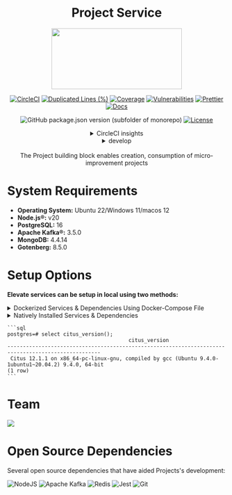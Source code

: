 <div align="center">

# Project Service

<a href="https://shikshalokam.org/elevate/">
<img
    src="https://shikshalokam.org/wp-content/uploads/2021/06/elevate-logo.png"
    height="140"
    width="300"
  />
</a>

[![CircleCI](https://dl.circleci.com/status-badge/img/gh/ELEVATE-Project/mentoring/tree/master.svg?style=shield)](https://dl.circleci.com/status-badge/redirect/gh/ELEVATE-Project/mentoring/tree/master)
[![Duplicated Lines (%)](https://sonarcloud.io/api/project_badges/measure?project=ELEVATE-Project_mentoring&metric=duplicated_lines_density&branch=master)](https://sonarcloud.io/summary/new_code?id=ELEVATE-Project_mentoring)
[![Coverage](https://sonarcloud.io/api/project_badges/measure?project=ELEVATE-Project_mentoring&metric=coverage)](https://sonarcloud.io/summary/new_code?id=ELEVATE-Project_mentoring)
[![Vulnerabilities](https://sonarcloud.io/api/project_badges/measure?project=ELEVATE-Project_mentoring&metric=vulnerabilities)](https://sonarcloud.io/summary/new_code?id=ELEVATE-Project_mentoring)
[![Prettier](https://img.shields.io/badge/code_style-prettier-ff69b4.svg)](https://prettier.io)
[![Docs](https://img.shields.io/badge/Docs-success-informational)](https://elevate-docs.shikshalokam.org/mentorEd/intro)

![GitHub package.json version (subfolder of monorepo)](https://img.shields.io/github/package-json/v/ELEVATE-Project/mentoring?filename=src%2Fpackage.json)
[![License](https://img.shields.io/badge/license-MIT-blue.svg)](https://opensource.org/licenses/MIT)

<details><summary>CircleCI insights</summary>

[![CircleCI](https://dl.circleci.com/insights-snapshot/gh/ELEVATE-Project/mentoring/master/buil-and-test/badge.svg?window=30d)](https://app.circleci.com/insights/github/ELEVATE-Project/mentoring/workflows/buil-and-test/overview?branch=integration-testing&reporting-window=last-30-days&insights-snapshot=true)

</details>

<details><summary>develop</summary>

[![CircleCI](https://dl.circleci.com/status-badge/img/gh/ELEVATE-Project/mentoring/tree/develop.svg?style=shield)](https://dl.circleci.com/status-badge/redirect/gh/ELEVATE-Project/mentoring/tree/develop)
![GitHub package.json version (subfolder of monorepo)](https://img.shields.io/github/package-json/v/ELEVATE-Project/mentoring/develop?filename=src%2Fpackage.json)

[![CircleCI](https://dl.circleci.com/insights-snapshot/gh/ELEVATE-Project/mentoring/dev/buil-and-test/badge.svg?window=30d)](https://app.circleci.com/insights/github/ELEVATE-Project/mentoring/workflows/buil-and-test/overview?branch=develop&reporting-window=last-30-days&insights-snapshot=true)

[![Duplicated Lines (%)](https://sonarcloud.io/api/project_badges/measure?project=ELEVATE-Project_mentoring&metric=duplicated_lines_density&branch=develop)](https://sonarcloud.io/summary/new_code?id=ELEVATE-Project_mentoring)
[![Coverage](https://sonarcloud.io/api/project_badges/measure?project=ELEVATE-Project_mentoring&metric=coverage&branch=develop)](https://sonarcloud.io/summary/new_code?id=ELEVATE-Project_mentoring)
[![Vulnerabilities](https://sonarcloud.io/api/project_badges/measure?project=ELEVATE-Project_mentoring&metric=vulnerabilities&branch=develop)](https://sonarcloud.io/summary/new_code?id=ELEVATE-Project_mentoring)

</details>

</br>
The Project building block enables creation, consumption of micro-improvement projects

</div>

# System Requirements

-   **Operating System:** Ubuntu 22/Windows 11/macos 12
-   **Node.js®:** v20
-   **PostgreSQL:** 16
-   **Apache Kafka®:** 3.5.0
-   **MongoDB:** 4.4.14
-   **Gotenberg:** 8.5.0

# Setup Options

**Elevate services can be setup in local using two methods:**

<details><summary>Dockerized Services & Dependencies Using Docker-Compose File</summary>

## Dockerized Services & Dependencies

Expectation: Upon following the prescribed steps, you will achieve a fully operational Project application setup, complete with both the portal and backend services.

## Prerequisites

To set up the Project application, ensure you have Docker and Docker Compose installed on your system. For Ubuntu users, detailed installation instructions for both can be found in the documentation here: [How To Install and Use Docker Compose on Ubuntu](https://www.digitalocean.com/community/tutorials/how-to-install-and-use-docker-compose-on-ubuntu-20-04). For Windows and MacOS users, you can refer to the Docker documentation for installation instructions: [Docker Compose Installation Guide](https://docs.docker.com/compose/install/). Once these prerequisites are in place, you're all set to get started with setting up the Project application.

Service also uses gotenberg for creation of project certificate. You can read more about it here : [Gotenberg](https://gotenberg.dev/docs/getting-started/introduction).

## Installation

1.  **Create project Directory:** Create a directory named **project**.

    > Example Command: `mkdir project && cd project/`

2.  **Download Docker Compose File:** Retrieve the **[docker-compose-project.yml](https://github.com/ELEVATE-Project/project-service/raw/main/documentation/1.0.0/dockerized/docker-compose-project.yml)** file from the Project service repository and save it to the project directory.

    ```
    curl -OJL https://github.com/ELEVATE-Project/project-service/raw/main/documentation/1.0.0/dockerized/docker-compose-project.yml
    ```

    > Note: All commands are run from the project directory.

    Directory structure:

    ```
    ./project
    └── docker-compose-project.yml
    ```

3.  **Download Environment Files**: Using the OS specific commands given below, download environment files for all the services.

    -   **Ubuntu/Linux/Mac**
        ```
        curl -L \
         -O https://github.com/ELEVATE-Project/project-service/raw/main/documentation/1.0.0/dockerized/envs/interface_env \
         -O https://github.com/ELEVATE-Project/project-service/raw/main/documentation/1.0.0/dockerized/envs/entity_management_env \
         -O https://github.com/ELEVATE-Project/project-service/raw/main/documentation/1.0.0/dockerized/envs/project_env \
         -O https://github.com/ELEVATE-Project/project-service/raw/main/documentation/1.0.0/dockerized/envs/notification_env \
         -O https://github.com/ELEVATE-Project/project-service/raw/main/documentation/1.0.0/dockerized/envs/scheduler_env \
         -O https://github.com/ELEVATE-Project/project-service/raw/main/documentation/1.0.0/dockerized/envs/user_env \
         -O https://github.com/ELEVATE-Project/project-service/raw/main/documentation/1.0.0/dockerized/envs/environment.ts
        ```
    -   **Windows**

        ```
        curl -L ^
         -O https://github.com/ELEVATE-Project/project-service/raw/main/documentation/1.0.0/dockerized/envs/interface_env \
         -O https://github.com/ELEVATE-Project/project-service/raw/main/documentation/1.0.0/dockerized/envs/entity_management_env \
         -O https://github.com/ELEVATE-Project/project-service/raw/main/documentation/1.0.0/dockerized/envs/project_env \
         -O https://github.com/ELEVATE-Project/project-service/raw/main/documentation/1.0.0/dockerized/envs/notification_env \
         -O https://github.com/ELEVATE-Project/project-service/raw/main/documentation/1.0.0/dockerized/envs/scheduler_env \
         -O https://github.com/ELEVATE-Project/project-service/raw/main/documentation/1.0.0/dockerized/envs/user_env \
         -O https://github.com/ELEVATE-Project/project-service/raw/main/documentation/1.0.0/dockerized/envs/environment.ts
        ```

    > **Note:** Modify the environment files as necessary for your deployment using any text editor, ensuring that the values are appropriate for your environment. The default values provided in the current files are functional and serve as a good starting point. Refer to the sample env files provided at the [Project](https://github.com/ELEVATE-Project/project-service/blob/main/.env.sample), [User](https://github.com/ELEVATE-Project/user/blob/master/src/.env.sample), [Notification](https://github.com/ELEVATE-Project/notification/blob/master/src/.env.sample), [Scheduler](https://github.com/ELEVATE-Project/scheduler/blob/master/src/.env.sample), [Interface](https://github.com/ELEVATE-Project/interface-service/blob/main/src/.env.sample) and [Entity-management](https://github.com/ELEVATE-Project/entity-management/blob/main/src/.env.sample) repositories for reference.

    > **Caution:** While the default values in the downloaded environment files enable the Project Application to operate, certain features may not function correctly or could be impaired unless the adopter-specific environment variables are properly configured.

    <!-- Basic dummychanges done  till here -->

4.  **Download `replace_volume_path` Script File**

        -   **Ubuntu/Linux/Mac**

            ```
            curl -OJL https://raw.githubusercontent.com/ELEVATE-Project/project-service/main/documentation/1.0.0/dockerized/scripts/mac-linux/replace_volume_path.sh
            ```

    <!--
        -   **Windows**

            ```
            curl -OJL https://raw.githubusercontent.com/ELEVATE-Project/project-service/main/documentation/1.0.0/dockerized/scripts/windows/replace_volume_path.bat
            ```
     -->

5.  **Run `replace_volume_path` Script File**

    -   **Ubuntu/Linux/Mac** 1. Make the `replace_volume_path.sh` file an executable.
    `       chmod +x replace_volume_path.sh
  ` 2. Run the script file using the following command.
    `       ./replace_volume_path.sh
  `
    <!-- -   **Windows**

        Run the script file either by double clicking it or by executing the following command from the terminal.

        ```
        replace_volume_path.bat
        ```

        > **Note**: The provided script file replaces the host path for the **portal** service container volume in the `docker-compose-project.yml` file with your current directory path.
        >
        > volumes:
        >
        > \- /home/joffin/elevate/backend/environment.ts:/app/src/environments/environment.ts -->

6.  **Download `docker-compose-up` & `docker-compose-down` Script Files**

    -   **Ubuntu/Linux/Mac**

        1. Download the files.

            ```
            curl -OJL https://github.com/ELEVATE-Project/project-service/raw/main/documentation/1.0.0/dockerized/scripts/mac-linux/docker-compose-up.sh
            ```

            ```
            curl -OJL https://github.com/ELEVATE-Project/project-service/raw/main/documentation/1.0.0/dockerized/scripts/mac-linux/docker-compose-down.sh
            ```

        2. Make the files executable by running the following commands.

            ```
            chmod +x docker-compose-up.sh
            ```

            ```
            chmod +x docker-compose-down.sh
            ```

<!-- -   **Windows**

        ```
        curl -OJL https://github.com/ELEVATE-Project/project-service/raw/main/documentation/1.0.0/dockerized/scripts/windows/docker-compose-up.bat
        ```

        ```
        curl -OJL https://github.com/ELEVATE-Project/project-service/raw/main/documentation/1.0.0/dockerized/scripts/windows/docker-compose-down.bat
        ```
    -->

7.  **Run All Services & Dependencies:** All services and dependencies can be started using the `docker-compose-up` script file.

        -   **Ubuntu/Linux/Mac**
            ```
            ./docker-compose-up.sh
            ```

    <!-- -   **Windows**

            ```
            docker-compose-up.bat
            ```

            > Double-click the file or run the above command from the terminal.

            > **Note**: During the first Docker Compose run, the database, migration seeder files, and the script to set the default organization will be executed automatically.
        -->

8.  **Access The Project Application**: Once the services are up and the front-end app bundle is built successfully, navigate to **[localhost:8100](http://localhost:8100/)** to access the MentorEd app.
9.  **Gracefully Stop All Services & Dependencies:** All containers which are part of the docker-compose can be gracefully stopped by pressing `Ctrl + c` in the same terminal where the services are running.
10. **Remove All Service & Dependency Containers**: All docker containers can be stopped and removed by using the `docker-compose-down` file.

        -   **Ubuntu/Linux/Mac**
            ```
            ./docker-compose-down.sh
            ```

    <!-- -   **Windows**

            ```
            docker-compose-down.bat
            ```
        -->

            > **Caution**: As per the default configuration in the `docker-compose-mentoring.yml` file, using the `down` command will lead to data loss since the database container does not persist data. To persist data across `down` commands and subsequent container removals, refer to the "Persistence of Database Data in Docker Containers" section of this documentation.

## Enable Citus Extension

User management service comes with this bundle relies on PostgreSQL as its core database system. To boost performance and scalability, users can opt to enable the Citus extension. This transforms PostgreSQL into a distributed database, spreading data across multiple nodes to handle large datasets more efficiently as demand grows.

For more information, refer **[Citus Data](https://www.citusdata.com/)**.

To enable the Citus extension for mentoring and user services, follow these steps.

1. Create a sub-directory named `user` and download `distributionColumns.sql` into it.
    ```
    mkdir user && curl -o ./user/distributionColumns.sql -JL https://github.com/ELEVATE-Project/project-service/raw/main/documentation/1.0.0/distribution-columns/user/distributionColumns.sql
    ```
2. Set up the citus_setup file by following the steps given below.

    - **Ubuntu/Linux/Mac**

        1. Download the `citus_setup.sh` file.

            ```
            curl -OJL https://github.com/ELEVATE-Project/project-service/raw/main/documentation/1.0.0/dockerized/scripts/mac-linux/citus_setup.sh
            ```

        2. Make the setup file executable by running the following command.

            ```
            chmod +x citus_setup.sh
            ```

        3. Enable Citus and set distribution columns for `user` database by running the `citus_setup.sh`with the following arguments.
            ```
            ./citus_setup.sh user postgres://postgres:postgres@citus_master:5432/user
            ```

<!-- - **Windows**
        1. Download the `citus_setup.bat` file.
            ```
             curl -OJL https://github.com/ELEVATE-Project/project-service/raw/main/documentation/1.0.0/dockerized/scripts/windows/citus_setup.bat
            ```
        2. Enable Citus and set distribution columns for `user` database by running the `citus_setup.bat`with the following arguments.
            ```
            citus_setup.bat user postgres://postgres:postgres@citus_master:5432/user
            ```
            > **Note:** Since the `citus_setup.bat` file requires arguments, it must be run from a terminal.
    -->

## Persistence Of Database Data In Docker Container

To ensure the persistence of database data when running `docker compose down`, it is necessary to modify the `docker-compose-project.yml` file according to the steps given below:

1. **Modification Of The `docker-compose-project.yml` File:**

    Begin by opening the `docker-compose-project.yml` file. Locate the section pertaining to the Citus and mongo container and proceed to uncomment the volume specification. This action is demonstrated in the snippet provided below:

    ```yaml
    mongo:
    image: 'mongo:4.4.14'
    restart: 'always'
    ports:
        - '27017:27017'
    networks:
        - project_net
    volumes:
        - mongo-data:/data/db
    logging:
        driver: none

    citus:
        image: citusdata/citus:11.2.0
        container_name: 'citus_master'
        ports:
            - 5432:5432
        volumes:
            - citus-data:/var/lib/postgresql/data
    ```

2. **Uncommenting Volume Names Under The Volumes Section:**

    Next, navigate to the volumes section of the file and proceed to uncomment the volume names as illustrated in the subsequent snippet:

    ```yaml
    networks:
        elevate_net:
            external: false

    volumes:
        citus-data:
        mongo-data:
    ```

By implementing these adjustments, the configuration ensures that when the `docker-compose down` command is executed, the database data is securely stored within the specified volumes. Consequently, this data will be retained and remain accessible, even after the containers are terminated and subsequently reinstated using the `docker-compose up` command.

## Sample User Accounts Generation

During the initial setup of Project services with the default configuration, you may encounter issues creating new accounts through the regular SignUp flow on the MentorEd portal. This typically occurs because the default SignUp process includes OTP verification to prevent abuse. Until the notification service is configured correctly to send actual emails, you will not be able to create new accounts.

In such cases, you can generate sample user accounts using the steps below. This allows you to explore the Project services and portal immediately after setup.

> **Warning:** Use this generator only immediately after the initial system setup and before any normal user accounts are created through the portal. It should not be used under any circumstances thereafter.

1. **Download The `sampleData.sql` Files:**

    - **Ubuntu/Linux/Mac**

        ```
        mkdir -p sample-data/user && \
        curl -L https://raw.githubusercontent.com/ELEVATE-Project/project-service/main/documentation/1.0.0/sample-data/mac-linux/user/sampleData.sql -o sample-data/user/sampleData.sql
        ```

<!-- - **Windows** 

        ```
        mkdir sample-data\user 2>nul & ^
        curl -L "https://raw.githubusercontent.com/ELEVATE-Project/project-service/main/documentation/1.0.0/sample-data/windows/user/sampleData.sql" -o sample-data\user\sampleData.sql
    -->    ```

2. **Download The `insert_sample_data` Script File:**

    - **Ubuntu/Linux/Mac**

        ```
        curl -L -o insert_sample_data.sh https://raw.githubusercontent.com/ELEVATE-Project/project-service/main/documentation/1.0.0/dockerized/scripts/mac-linux/insert_sample_data.sh && chmod +x insert_sample_data.sh
        ```

<!-- - **Windows**

        ```
        curl -L -o insert_sample_data.bat https://raw.githubusercontent.com/ELEVATE-Project/mentoring/main/documentation/2.6.1/dockerized/scripts/windows/insert_sample_data.bat
        ```
    -->

3. **Run The `insert_sample_data` Script File:**

    - **Ubuntu/Linux/Mac**

        ```
        ./insert_sample_data.sh user postgres://postgres:postgres@citus_master:5432/user
        ```

<!-- - **Windows**

        ```
        insert_sample_data.bat user postgres://postgres:postgres@citus_master:5432/user
        ```
    -->

    After successfully running the script mentioned above, the following user accounts will be created and available for login:

    | Email ID                 | Password   | Role                    |
    | ------------------------ | ---------- | ----------------------- |
    | aaravpatel@example.com   | Password1@ | State Education Officer |
    | arunimareddy@example.com | Password1@ | State Education Officer |
    | aaravpatel@example.com   | Password1@ | State Education Officer |

# Project Service

## Sample Project Creation

This step will guide us in implementing a sample project solution following the initial setup of the project service.

1. **Insert Sample Data To Database:**

    - **Ubuntu/Linux/Mac**

        1. Make the setup file executable by running the following command.
            ```
            curl -OJL https://github.com/ELEVATE-Project/project-service/raw/main/documentation/1.0.0/dockerized/scripts/mac-linux/add_sample_project_entity_data.sh
            ```
        2. Make the setup file executable by running the following command.

            ```
            chmod +x add_sample_project_entity_data.sh
            ```

        3. Make the setup file executable by running the following command.

            ```
            ./add_sample_project_entity_data.sh
            ```

<!-- - **Windows** 

        ```
        mkdir sample-data\user 2>nul & ^
        curl -L "https://raw.githubusercontent.com/ELEVATE-Project/project-service/main/documentation/1.0.0/sample-data/windows/user/sampleData.sql" -o sample-data\user\sampleData.sql
    -->    ```

</details>

<details>
<summary>Natively Installed Services & Dependencies </summary>

## PM2 Managed Services & Natively Installed Dependencies

Expectation: Upon following the prescribed steps, you will achieve a fully operational ELEVATE-Project application setup. Both the portal and backend services are managed using PM2, with all dependencies installed natively on the host system.

## Prerequisites

Before setting up the following ELEVATE-Project application, dependencies given below should be installed and verified to be running. Refer to the steps given below to install them and verify.

-   **Ubuntu/Linux**

    1. Download dependency management scripts:

        ```
        curl -OJL https://raw.githubusercontent.com/ELEVATE-Project/project-service/main/documentation/1.0.0/native/scripts/linux/check-dependencies.sh && \
        curl -OJL https://raw.githubusercontent.com/ELEVATE-Project/project-service/main/documentation/1.0.0/native/scripts/linux/install-dependencies.sh && \
        curl -OJL https://raw.githubusercontent.com/ELEVATE-Project/project-service/main/documentation/1.0.0/native/scripts/linux/uninstall-dependencies.sh && \
        chmod +x check-dependencies.sh && \
        chmod +x install-dependencies.sh && \
        chmod +x uninstall-dependencies.sh
        ```

    2. Verify installed dependencies by running `check-dependencies.sh`:

        ```
        ./check-dependencies.sh
        ```

        > Note: Keep note of any missing dependencies.

    3. Install dependencies by running `install-dependencies.sh`:
        ```
        ./install-dependencies.sh
        ```
        > Note: Install all missing dependencies and use check-dependencies script to ensure everything is installed and running.
    4. Uninstall dependencies by running `uninstall-dependencies.sh`:

        ```
        ./uninstall-dependencies.sh
        ```

        > Warning: Due to the destructive nature of the script (without further warnings), it should only be used during the initial setup of the dependencies. For example, Uninstalling PostgreSQL/Citus using script will lead to data loss. USE EXTREME CAUTION.

        > Warning: This script should only be used to uninstall dependencies that were installed via installation script in step 3. If same dependencies were installed using other methods, refrain from using this script. This script is provided in-order to reverse installation in-case issues arise from a bad install.

-   **MacOS**

    1. Install Node.js 20:

        ```
        brew install node@20
        ```

        ```
        brew link --overwrite node@20
        ```

    2. Install Kafka:

        ```
        brew install kafka
        ```

    3. Install PostgreSQL 16:

        ```
        brew install postgresql@16
        ```

    4. Install PM2:

        ```
        sudo npm install pm2@latest -g
        ```

    5. Install Redis:

        ```
        brew install redis
        ```

    6. Download `check-dependencies.sh` file:

        ```
        curl -OJL https://github.com/ELEVATE-Project/project-service/raw/service-setup/documentation/1.0.0/native/scripts/macos/check-dependencies.sh && \
        chmod +x check-dependencies.sh
        ```

    7. Verify installed dependencies by running `check-dependencies.sh`:

        ```
        ./check-dependencies.sh
        ```

<!-- -   **Windows**

    1. Install Node.js 20:

        Download and install Node.js v20 for Windows platform (x64) from official [Node.js download page](https://nodejs.org/en/download).

    2. Install Kafka 3.5.0:

        1. Adapt the instructions given in the following ["Apache Kafka on Windows"](https://www.conduktor.io/kafka/how-to-install-apache-kafka-on-windows/) documentation to install Kafka version 3.5.0.

            > Note: As per the instructions, Kafka server and Zookeeper has to be kept active on different WSL terminals for the entire lifetime of MentorEd services.

            > Note: Multiple WSL terminals can be opened by launching `Ubuntu` from start menu.

        2. Open a new WSL terminal and execute the following command to get the IP of the WSL instance.

            ```
            ip addr show eth0
            ```

            Sample Output:

            ```
            2: eth0: <BROADCAST,MULTICAST,UP,LOWER_UP> mtu 1492 qdisc mq state UP group default qlen 1000
            link/ether 11:56:54:f0:as:vf brd ff:ff:ff:ff:ff:ff
            inet 172.12.46.150/20 brd 172.24.79.255 scope global eth0
                valid_lft forever preferred_lft forever
            inet6 fe80::215:5dff:fee7:dc52/64 scope link
                valid_lft forever preferred_lft forever
            ```

            Keep note of the IP address shown alongside `inet`. In the above case, `172.12.46.150` is IP address of the WSL instance.

        3. In the same WSL terminal, navigate to `config` directory of Kafka from step 1 and make the following changes to `server.properties` file.

            - Uncomment `listeners=PLAINTEXT://:9092` line and change it to `listeners=PLAINTEXT://0.0.0.0:9092` to allow connections from any IP.

            - Uncomment `advertised.listeners` line and set it to `advertised.listeners=PLAINTEXT://172.12.46.150:9092`. Replace `172.12.46.150` with the actual IP address of your WSL instance.

        4. Restart the Zookeeper and Kafka Server from their own WSL terminals from step 1.

    3. Install Redis:

        1. Follow the instructions given in the official [Redis Documentation](https://redis.io/docs/latest/operate/oss_and_stack/install/install-redis/install-redis-on-windows/) to install Redis using WSL.

        2. Using the WSL terminal, open the Redis configuration file in a text editor, such as nano:

            ```
            sudo nano /etc/redis/redis.conf
            ```

        3. Find the line containing `bind 127.0.0.1 ::1` and change it to `bind 0.0.0.0 ::.`. This change allows Redis to accept connections from any IP address. Then save and exit the file.

        4. Restart Redis to apply the changes:

            ```
            sudo service redis-server restart
            ```

    4. Install PM2:

        ```
        npm install pm2@latest -g
        ```

    5. Install PostgreSQL 16:

        1. Download and install PostgreSQL 16 from [EnterpriseDB PostgreSQL](https://www.enterprisedb.com/downloads/postgres-postgresql-downloads) download page.

            > Note: Set username and password for the default database to be 'postgres' during installation.

        2. Once installed, Add `C:\Program Files\PostgreSQL\16\bin` to windows environment variables. Refer [here](https://www.computerhope.com/issues/ch000549.htm) or [here](https://stackoverflow.com/a/68851621) for more information regarding how to set it. -->

## Installation

1. **Create ELEVATE-Project Directory:** Create a directory named **ELEVATE-Project**.

    > Example Command: `mkdir ELEVATE-Project && cd ELEVATE-Project/`

2. **Git Clone Services And Portal Repositories**

    - **Ubuntu/Linux/MacOS**

        ```
        git clone -b main https://github.com/ELEVATE-Project/project-service.git && \
        git clone -b main https://github.com/ELEVATE-Project/entity-management.git && \
        git clone -b release-2.6.1 https://github.com/ELEVATE-Project/user.git && \
        git clone -b release-2.6.1 https://github.com/ELEVATE-Project/notification.git && \
        git clone -b release-2.6.1 https://github.com/ELEVATE-Project/interface-service.git && \
        git clone -b release-2.6.1 https://github.com/ELEVATE-Project/scheduler.git && \
        git clone -b main https://github.com/ELEVATE-Project/observation-survey-projects-pwa
        ```

3. **Install NPM Packages**

    - **Ubuntu/Linux/MacOS**

        ```
        cd project-service && npm install && cd ../ && \
        cd entity-management/src && npm install && cd ../.. && \
        cd user/src && npm install && cd ../.. && \
        cd notification/src && npm install && cd ../.. && \
        cd interface-service/src && npm install && cd ../.. && \
        cd scheduler/src && npm install && cd ../.. && \
        cd observation-survey-projects-pwa && npm install --force && cd ..
        ```

4. **Download Environment Files**

    - **Ubuntu/Linux**

        ```
        curl -L -o project-service/.env https://raw.githubusercontent.com/ELEVATE-Project/project-service/refs/heads/service-setup/documentation/1.0.0/native/envs/project_env && \
        curl -L -o entity-management/src/.env https://raw.githubusercontent.com/ELEVATE-Project/project-service/refs/heads/service-setup/documentation/1.0.0/native/envs/entity_management_env && \
        curl -L -o user/src/.env https://github.com/ELEVATE-Project/project-service/raw/refs/heads/service-setup/documentation/1.0.0/native/envs/user_env && \
        curl -L -o notification/src/.env https://github.com/ELEVATE-Project/project-service/raw/refs/heads/service-setup/documentation/1.0.0/native/envs/notification_env && \
        curl -L -o interface-service/src/.env https://raw.githubusercontent.com/ELEVATE-Project/project-service/refs/heads/service-setup/documentation/1.0.0/native/envs/interface_env && \
        curl -L -o scheduler/src/.env https://github.com/ELEVATE-Project/project-service/raw/refs/heads/service-setup/documentation/1.0.0/native/envs/scheduler_env && \
        curl -L -o observation-survey-projects-pwa/src/environments/environment.ts https://github.com/ELEVATE-Project/observation-survey-projects-pwa/raw/refs/heads/main/src/environments/environment.ts
        ```

    - **MacOs**

        ```
        curl -L -o project-service/.env https://github.com/ELEVATE-Project/project-service/blob/service-setup/documentation/1.0.0/native/envs/project_env && \
        curl -L -o entity-management/src/.env https://github.com/ELEVATE-Project/project-service/blob/service-setup/documentation/1.0.0/dockerized/envs/entity_management_env && \
        curl -L -o user/src/.env https://github.com/ELEVATE-Project/project-service/blob/service-setup/documentation/1.0.0/native/envs/non-citus/user_env && \
        curl -L -o notification/src/.env https://github.com/ELEVATE-Project/project-service/blob/service-setup/documentation/1.0.0/native/envs/non-citus/notification_env && \
        curl -L -o interface-service/src/.env https://github.com/ELEVATE-Project/project-service/blob/service-setup/documentation/1.0.0/native/envs/interface_env && \
        curl -L -o scheduler/src/.env https://github.com/ELEVATE-Project/project-service/blob/service-setup/documentation/1.0.0/native/envs/scheduler_env && \
        curl -L -o observation-survey-projects-pwa/src/environments/environment.ts https://github.com/ELEVATE-Project/ELEVATE-Project/project-service/blob/service-setup/documentation/1.0.0/native/envs/environment.ts
        ```

    > **Note:** Modify the environment files as necessary for your deployment using any text editor, ensuring that the values are appropriate for your environment. The default values provided in the current files are functional and serve as a good starting point. Refer to the sample env files provided at the [Project](https://github.com/ELEVATE-Project/mentoring/blob/master/src/.env.sample), [User](https://github.com/ELEVATE-Project/user/blob/master/src/.env.sample), [Notification](https://github.com/ELEVATE-Project/notification/blob/master/src/.env.sample), [Scheduler](https://github.com/ELEVATE-Project/scheduler/blob/master/src/.env.sample), [Interface](https://github.com/ELEVATE-Project/interface-service/blob/main/src/.env.sample) and [Entity-Management](https://github.com/ELEVATE-Project/project-service/blob/main/documentation/1.0.0/dockerized/envs/entity_management_env) repositories for reference.

    > **Caution:** While the default values in the downloaded environment files enable the ELEVATE-Project Application to operate, certain features may not function correctly or could be impaired unless the adopter-specific environment variables are properly configured.

    > **Important:** As mentioned in the above linked document, the **User SignUp** functionality may be compromised if key environment variables are not set correctly during deployment. If you opt to skip this setup, consider using the sample user account generator detailed in the `Sample User Accounts Generation` section of this document.

5. **Create Databases**

    - **Ubuntu/Linux**

        1. Download `create-databases.sh` Script File:

            ```
            curl -OJL https://raw.githubusercontent.com/ELEVATE-Project/project-service/service-setup/documentation/1.0.0/native/scripts/linux/create-databases.sh
            ```

        2. Make the executable by running the following command:
            ```
            chmod +x create-databases.sh
            ```
        3. Run the script file:
            ```
            ./create-databases.sh
            ```

    - **MacOs**

        1. Download `create-databases.sh` Script File:

            ```
            curl -OJL https://raw.githubusercontent.com/ELEVATE-Project/project-service/service-setup/documentation/1.0.0/native/scripts/macos/create-databases.sh

            ```

        2. Make the executable by running the following command:
            ```
            chmod +x create-databases.sh
            ```
        3. Run the script file:
            ```
            ./create-databases.sh
            ```

6. **Run Migrations To Create Tables**

    - **Ubuntu/Linux/MacOS**

        1. Install Sequelize-cli globally:
            ```
            sudo npm i sequelize-cli -g
            ```
        2. Run Migrations:
            ```
            cd user/src && npx sequelize-cli db:migrate && cd ../.. && \
            cd notification/src && npx sequelize-cli db:migrate && cd ../..
            ```

7. **Enabling Citus And Setting Distribution Columns (Optional)**

    To boost performance and scalability, users can opt to enable the Citus extension. This transforms PostgreSQL into a distributed database, spreading data across multiple nodes to handle large datasets more efficiently as demand grows.

    > NOTE: Currently only available for Linux based operation systems.

    1. Download user `distributionColumns.sql` file.

        ```
        curl -o ./user/distributionColumns.sql -JL https://github.com/ELEVATE-Project/project-service/raw/refs/heads/service-setup/documentation/1.0.0/distribution-columns/user/distributionColumns.sql
        ```

    2. Set up the `citus_setup` file by following the steps given below.

        - **Ubuntu/Linux**

            1. Download the `citus_setup.sh` file:

                ```
                curl -OJL https://raw.githubusercontent.com/ELEVATE-Project/project-service/refs/heads/service-setup-child/documentation/1.0.0/native/scripts/linux/citus_setup.sh

                ```

            2. Make the setup file executable by running the following command:

                ```
                chmod +x citus_setup.sh
                ```

            3. Enable Citus and set distribution columns for `user` database by running the `citus_setup.sh`with the following arguments.
                ```
                ./citus_setup.sh user postgres://postgres:postgres@localhost:9700/users
                ```

8. **Insert Initial Data**
   Use ELEVATE-Project scripts to insert the initial data.

    - **Ubuntu/Linux/MacOS**

        ```
        cd ELEVATE-Project/project-service/documentation/1.0.0/native/scripts/linux && \
        sh entity-project-sample-data.sh && \
        cd ~/ELEVATE-Project/ && \
        cd user/src && npm run db:seed:all && cd ../..
        ```

9. **Start The Services**

    Following the steps given below, 2 instances of each ELEVATE-Project backend service will be deployed and be managed by PM2 process manager.

    - **Ubuntu/Linux**

        ```
        cd project-service && pm2 start app.js -i 2 --name project-service && cd .. && \
        cd entity-management/src && pm2 start app.js -i 2 --name entity-management && cd ../.. && \
        cd user/src && pm2 start app.js -i 2 --name user && cd ../.. && \
        cd notification/src && pm2 start app.js -i 2 --name notification && cd ../.. && \
        cd interface-service/src && pm2 start app.js -i 2 --name interface && cd ../.. && \
        cd scheduler/src && pm2 start app.js -i 2 --name scheduler && cd ../..
        ```

    - **MacOs**

        ```
        cd project-service && npx pm2 start app.js -i 2 --name project-service && cd .. && \
        cd entity-management/src && npx pm2 start app.js -i 2 --name entity-management && cd ../.. && \
        cd user/src && npx pm2 start app.js -i 2 --name user && cd ../.. && \
        cd notification/src && npx pm2 start app.js -i 2 --name notification && cd ../.. && \
        cd interface-service/src && npx pm2 start app.js -i 2 --name interface && cd ../.. && \
        cd scheduler/src && npx pm2 start app.js -i 2 --name scheduler && cd ../..
        ```

10. **Run Service Scripts**

    - **Ubuntu/Linux/MacOS**

        ```
        cd user/src/scripts && node insertDefaultOrg.js && node viewsScript.js && cd ../../..
        ```

11. **Start The Portal**

    MentorEd portal utilizes Ionic and Angular CLI for building the browser bundle, follow the steps given below to install them and start the portal.

    - **Ubuntu/Linux**

        1. Install Ionic CLI globally:

            ```
            sudo npm install -g @ionic/cli
            ```

        2. Install Angular CLI globally:

            ```
            sudo npm install -g @angular/cli
            ```

        3. Navigate to `mentoring-mobile-app` directory:

            ```
            cd mentoring-mobile-app
            ```

        4. Build the portal

            ```
            ionic build
            ```

        5. Start the portal:
            ```
            pm2 start pm2.config.json && cd ..
            ```

    Navigate to http://localhost:7601 to access the MentorEd Portal.

## Sample User Accounts Generation

During the initial setup of ELEVATE-Project services with the default configuration, you may encounter issues creating new accounts through the regular SignUp flow on the ELEVATE-Project portal. This typically occurs because the default SignUp process includes OTP verification to prevent abuse. Until the notification service is configured correctly to send actual emails, you will not be able to create new accounts.

In such cases, you can generate sample user accounts using the steps below. This allows you to explore the ELEVATE-Project services and portal immediately after setup.

> **Warning:** Use this generator only immediately after the initial system setup and before any normal user accounts are created through the portal. It should not be used under any circumstances thereafter.

-   **Ubuntu/Linux**

    ```
    curl -o insert_sample_data.sh https://github.com/ELEVATE-Project/project-service/raw/refs/heads/service-setup/documentation/1.0.0/native/scripts/linux/insert_sample_data.sh && \
    chmod +x insert_sample_data.sh && \
    ./insert_sample_data.sh
    ```

After successfully running the script mentioned above, the following user accounts will be created and available for login:

| Email ID                 | Password   | Role               |
| ------------------------ | ---------- | ------------------ |
| aaravpatel@example.com   | Password1@ | Mentee             |
| arunimareddy@example.com | Password1@ | Mentor             |
| devikasingh@example.com  | Password1@ | Organization Admin |

</details>

    ```sql
    postgres=# select citus_version();
                                           citus_version
    ----------------------------------------------------------------------------------------------------
     Citus 12.1.1 on x86_64-pc-linux-gnu, compiled by gcc (Ubuntu 9.4.0-1ubuntu1~20.04.2) 9.4.0, 64-bit
    (1 row)
    ```

<!-- ### Install PM2

Refer to [How To Set Up a Node.js Application for Production on Ubuntu 22.04](https://www.digitalocean.com/community/tutorials/how-to-set-up-a-node-js-application-for-production-on-ubuntu-22-04).

**Exit the postgres user account and run the following command**

```bash
$ sudo npm install pm2@latest -g
```

## Setting up Repositories

### Clone the mentoring repository to /opt/backend directory

```bash
opt/backend$ git clone -b develop-2.5 --single-branch "https://github.com/ELEVATE-Project/mentoring.git"
```

### Install Npm packages from src directory

````bash
backend/mentoring/src$ sudo npm i

BigBlueButton™ Service (Optional) can be setup using the following method:

<details><summary>Setting up the BigBlueButton™ Service (Optional)</summary>

## Setting up the BigBlueButton Service (Optional)

## Installation

**Expectation**: Integrate the BigBlueButton meeting platform with the mentoring application.

1. Before installing, ensure that you meet all the prerequisites required to install BigBlueButton. To learn more, see Administration section in [BigBlueButton Docs](https://docs.bigbluebutton.org).

2. Install BigBlueButton version 2.6 using the hostname and email address, which you want to use. To learn more, see Administration section in [BigBlueButton Docs](https://docs.bigbluebutton.org).

3. After completing the installation, check the status of your server using the following command:

    ```
    sudo bbb-conf --check
    ```

    > **Note**: If you encounter any error which is flagged as _Potential problems_, check for installation or configuration errors on your server.

4. Start the service using the following command:

    ```
    sudo bbb-conf --start
    ```

5. Check if the BigBlueButton service is running using the following command:

    ```
    sudo bbb-conf --status
    ```

6. Restart the BigBlueButton server using the following command:

    ```
    sudo bbb-conf --restart
    ```

## Obtaining the Secret Key

If you wish to generate a new secret key, use the following command:

````

sudo bbb-conf --secret

```

## Deleting the Demo Meeting

If you want to delete the demo meeting, use the following command:

```

sudo apt-get purge bbb-demo

````

> **Tip**:
>
> -   To learn more, see the Administration section in <a href="https://docs.bigbluebutton.org">BigBlueButton Docs</a>.
> -   To automatically delete the metadata of recordings which are converted to mp4 format and uploaded on the cloud storage, see <a href="https://github.com/ELEVATE-Project/elevate-utils/tree/master/BBB-Recordings">ELEVATE-Project on GitHub</a>.

</details>

</br>

### Create .env file in src directory

```bash
mentoring/src$ sudo nano .env
````

Copy-paste the following env variables to the `.env` file:

```env
# Mentoring Service Config

# Port on which service runs
APPLICATION_PORT=3000

# Service environment
APPLICATION_ENV=development

# Route after the base URL
APPLICATION_BASE_URL=/mentoring/
APPLICATION_URL=https://dev.mentoring.shikshalokam.org

# Mongo db connectivity URL
MONGODB_URL=mongodb://localhost:27017/elevate-mentoring

# Token secret to verify the access token
ACCESS_TOKEN_SECRET='asadsd8as7df9as8df987asdf'

# Internal access token for communication between services via network call
INTERNAL_ACCESS_TOKEN='internal_access_token'

# Kafka hosted server URL
KAFKA_URL=localhost:9092

# Kafka group to which consumer belongs
KAFKA_GROUP_ID="mentoring"

# Kafka topic to push notification data
NOTIFICATION_KAFKA_TOPIC='develop.notifications'

# Kafka topic name to consume from mentoring topic
KAFKA_MENTORING_TOPIC="mentoringtopic"
SESSION_KAFKA_TOPIC='session'

# Kafka topic to push recording data
KAFKA_RECORDING_TOPIC="recordingtopic"

# Any one of three features available for cloud storage
CLOUD_STORAGE='AWS'
MENTOR_SESSION_RESCHEDULE_EMAIL_TEMPLATE=mentor_session_reschedule

# GCP json config file path
GCP_PATH='gcp.json'

# GCP bucket name which stores files
DEFAULT_GCP_BUCKET_NAME='gcp-bucket-storage-name'

# GCP project id
GCP_PROJECT_ID='project-id'

# AWS access key id
AWS_ACCESS_KEY_ID='aws-access-key-id'

# AWS secret access key
AWS_SECRET_ACCESS_KEY='aws-secret-access-key'

# AWS region where the bucket will be located
AWS_BUCKET_REGION='ap-south-1'

# AWS endpoint
AWS_BUCKET_ENDPOINT='s3.ap-south-1.amazonaws.com'

# AWS bucket name which stores files
DEFAULT_AWS_BUCKET_NAME='aws-bucket-storage-name'

# Azure storage account name
AZURE_ACCOUNT_NAME='account-name'

# Azure storage account key
AZURE_ACCOUNT_KEY='azure-account-key'

# Azure storage container which stores files
DEFAULT_AZURE_CONTAINER_NAME='azure-container-storage-name'

# User service host
USER_SERVICE_HOST='http://localhost:3001'

# User service base URL
USER_SERVICE_BASE_URL='/user/'

# Big blue button URL
BIG_BLUE_BUTTON_URL=https://dev.some.temp.org

# Big blue button base URL
BIB_BLUE_BUTTON_BASE_URL=/bigbluebutton/

# Meeting end callback events endpoint
MEETING_END_CALLBACK_EVENTS=https%3A%2F%2Fdev.some-apis.temp.org%2Fmentoring%2Fv1%2Fsessions%2Fcompleted

# Big blue button secret key
BIG_BLUE_BUTTON_SECRET_KEY=sa9d0f8asdg7a9s8d7f

# Big blue button recording ready callback URL
RECORDING_READY_CALLBACK_URL=http%3A%2F%2Flocalhost%3A3000%2F%3FmeetingID%3Dmeet123
BIG_BLUE_BUTTON_SECRET_KEY="s90df8g09sd8fg098sdfg"

# Enable logging of network requests
ENABLE_LOG=true

# API doc URL
API_DOC_URL='/api-doc'

# Internal cache expiry time
INTERNAL_CACHE_EXP_TIME=86400

# Redis Host connectivity URL
REDIS_HOST='redis://localhost:6379'

# Kafka internal communication
CLEAR_INTERNAL_CACHE='mentoringInternal'

# Enable email for reported issues
ENABLE_EMAIL_FOR_REPORT_ISSUE=true

# Email ID of the support team
SUPPORT_EMAIL_ID='support@xyz.com,team@xyz.com'

# Email template code for reported issues
REPORT_ISSUE_EMAIL_TEMPLATE_CODE='user_issue_reported'

BIG_BLUE_BUTTON_SESSION_END_URL='https%3A%2F%2Fdev.some-mentoring.temp.org%2F'

SCHEDULER_SERVICE_ERROR_REPORTING_EMAIL_ID="rakesh.k@some.com"
SCHEDULER_SERVICE_URL="http://localhost:4000/jobs/scheduleJob"
ERROR_LOG_LEVEL='silly'
DISABLE_LOG=false
DEFAULT_MEETING_SERVICE="BBB"
# BIG_BLUE_BUTTON_LAST_USER_TIMEOUT_MINUTES=15
SESSION_EDIT_WINDOW_MINUTES=0
SESSION_MENTEE_LIMIT=5
DEV_DATABASE_URL=postgres://shikshalokam:slpassword@localhost:9700/elevate_mentoring
MENTOR_SESSION_DELETE_EMAIL_TEMPLATE='mentor_session_delete'

SCHEDULER_SERVICE_HOST="http://localhost:4000"
SCHEDULER_SERVICE_BASE_URL= '/scheduler/'
DEFAULT_ORGANISATION_CODE="default_code"

REFRESH_VIEW_INTERVAL=30000
MENTEE_SESSION_ENROLLMENT_EMAIL_TEMPLATE=mentee_session_enrollment
DEFAULT_ORG_ID=1
```

Save and exit.

## Setting up Databases

**Log into the postgres user**

```bash
$ sudo su postgres
```

**Log into psql**

```bash
$ psql -p 9700
```

**Create a database user/role:**

```sql
CREATE USER shikshalokam WITH ENCRYPTED PASSWORD 'slpassword';
```

**Create the elevate_mentoring database**

```sql
CREATE DATABASE elevate_mentoring;
GRANT ALL PRIVILEGES ON DATABASE elevate_mentoring TO shikshalokam;
\c elevate_mentoring
GRANT ALL ON SCHEMA public TO shikshalokam;
```

## Running Migrations To Create Tables

**Exit the postgres user account and install sequelize-cli globally**

```bash
$ sudo npm i sequelize-cli -g
```

**Navigate to the src folder of mentoring service and run sequelize-cli migration command:**

```bash
mentoring/src$ npx sequelize-cli db:migrate
```

**Now all the tables must be available in the Citus databases**

## Setting up Distribution Columns in Citus PostgreSQL Database

Refer [Choosing Distribution Column](https://docs.citusdata.com/en/stable/sharding/data_modeling.html) for more information regarding Citus distribution columns.

**Login into the postgres user**

```bash
$ sudo su postgres
```

**Login to psql**

```bash
$ psql -p 9700
```

**Login to the elevate_mentoring database**

```sql
\c elevate_mentoring
```

**Enable Citus for elevate_mentoring**

```sql
CREATE EXTENSION citus;
```

**Within elevate_mentoring, run the following queries:**

```sql
SELECT create_distributed_table('entities', 'entity_type_id');
SELECT create_distributed_table('entity_types', 'organization_id');
SELECT create_distributed_table('feedbacks', 'user_id');
SELECT create_distributed_table('forms', 'organization_id');
SELECT create_distributed_table('issues', 'id');
SELECT create_distributed_table('mentor_extensions', 'user_id');
SELECT create_distributed_table('notification_templates', 'organization_id');
SELECT create_distributed_table('organization_extension', 'organization_id');
SELECT create_distributed_table('post_session_details', 'session_id');
SELECT create_distributed_table('questions', 'id');
SELECT create_distributed_table('question_sets', 'code');
SELECT create_distributed_table('session_attendees', 'session_id');
SELECT create_distributed_table('session_enrollments', 'mentee_id');
SELECT create_distributed_table('session_ownerships', 'mentor_id');
SELECT create_distributed_table('sessions', 'id');
SELECT create_distributed_table('user_extensions', 'user_id');
```

## Running Seeder to Populate the Tables with Seed Data

**Exit the postgres user navigate to the src folder of the mentoring service and update the .env file with these variables:**

```bash
mentoring/src$ nano /opt/backend/mentoring/src/.env
```

```env
DEFAULT_ORG_ID=<id generated by the insertDefaultOrg script>
DEFAULT_ORGANISATION_CODE=default_code
```

**Run the seeder command**

```bash
mentoring/src$ npm run db:seed:all
```

## Start the Service

Run pm2 start command:

```bash
mentoring/src$ pm2 start app.js -i 2 --name elevate-mentoring
```

#### Run pm2 ls command

```bash
$ pm2 ls
```

Output should look like this (Sample output, might slightly differ in your installation):

```bash
┌────┬─────────────────────────┬─────────────┬─────────┬─────────┬──────────┬────────┬──────┬───────────┬──────────┬──────────┬──────────┬──────────┐
│ id │ name                    │ namespace   │ version │ mode    │ pid      │ uptime │ ↺    │ status    │ cpu      │ mem      │ user     │ watching │
├────┼─────────────────────────┼─────────────┼─────────┼─────────┼──────────┼────────┼──────┼───────────┼──────────┼──────────┼──────────┼──────────┤
│ 23 │ elevate-mentoring       │ default     │ 1.0.0   │ cluster │ 90643    │ 46h    │ 0    │ online    │ 0%       │ 171.0mb  │ jenkins  │ disabled │
│ 24 │ elevate-mentoring       │ default     │ 1.0.0   │ cluster │ 90653    │ 46h    │ 0    │ online    │ 0%       │ 168.9mb  │ jenkins  │ disabled │
└────┴─────────────────────────┴─────────────┴─────────┴─────────┴──────────┴────────┴──────┴───────────┴──────────┴──────────┴──────────┴──────────┘
```

This concludes the services and dependency setup.

## Postman Collections

-   [Mentoring Service](https://github.com/ELEVATE-Project/mentoring/tree/develop-2.5/src/api-doc)

</details>

</br>

**BigBlueButton™ Service (Optional) can be setup using the following method:**

<details><summary>Setting up the BigBlueButton Service (Optional)</summary>

## Setting up the BigBlueButton Service (Optional)

## Installation

**Expectation**: Integrate the BigBlueButton meeting platform with the mentoring application.

1. Before installing, ensure that you meet all the prerequisites required to install BigBlueButton. To learn more, see Administration section in [BigBlueButton Docs](https://docs.bigbluebutton.org).

2. Install BigBlueButton version 2.6 using the hostname and email address, which you want to use. To learn more, see Administration section in [BigBlueButton Docs](https://docs.bigbluebutton.org).

3. After completing the installation, check the status of your server using the following command:

    ```
    sudo bbb-conf --check
    ```

    > **Note**: If you encounter any error which is flagged as _Potential problems_, check for installation or configuration errors on your server.

4. Start the service using the following command:

    ```
    sudo bbb-conf --start
    ```

5. Check if the BigBlueButton service is running using the following command:

    ```
    sudo bbb-conf --status
    ```

6. Restart the BigBlueButton server using the following command:

    ```
    sudo bbb-conf --restart
    ```

## Obtaining the Secret Key

If you wish to generate a new secret key, use the following command:

```
sudo bbb-conf --secret
```

## Deleting the Demo Meeting

If you want to delete the demo meeting, use the following command:

```
sudo apt-get purge bbb-demo
```

> **Tip**:
>
> -   To learn more, see the Administration section in <a href="https://docs.bigbluebutton.org">BigBlueButton Docs</a>.
> -   To automatically delete the metadata of recordings which are converted to mp4 format and uploaded on the cloud storage, see <a href="https://github.com/ELEVATE-Project/elevate-utils/tree/master/BBB-Recordings">ELEVATE-Project on GitHub</a>.

</details>

</br>

# Postman Collections

-   [Mentoring Service](https://github.com/ELEVATE-Project/mentoring/tree/master/documentation/latest/postman-collections/mentoring)
-   [User Service](https://github.com/ELEVATE-Project/mentoring/tree/master/documentation/latest/postman-collections/mentoring)
-   [Notification Service](https://github.com/ELEVATE-Project/mentoring/tree/master/documentation/latest/postman-collections/mentoring)
-   [Scheduler Service](https://github.com/ELEVATE-Project/mentoring/tree/master/documentation/latest/postman-collections/mentoring)

# Dependencies

This project relies on the following services:

-   [User Service](https://github.com/ELEVATE-Project/user)
-   [Notification Service](https://github.com/ELEVATE-Project/notification)
-   [Scheduler Service](https://github.com/ELEVATE-Project/scheduler)
-   [Interface Service](https://github.com/ELEVATE-Project/interface-service)

Please follow the setup guide provided with each service to ensure proper configuration. While these are the recommended services, feel free to utilize any alternative microservices that better suit your project's requirements.

For a comprehensive overview of the MentorEd implementation, refer to the [MentorEd Documentation](https://elevate-docs.shikshalokam.org/.mentorEd/intro).

The source code for the frontend/mobile application can be found in its respective [GitHub repository](https://github.com/ELEVATE-Project/mentoring-mobile-app). -->

# Team

<a href="https://github.com/ELEVATE-Project/mentoring/graphs/contributors">
  <img src="https://contrib.rocks/image?repo=ELEVATE-Project/mentoring" />
</a>

# Open Source Dependencies

Several open source dependencies that have aided Projects's development:

![NodeJS](https://img.shields.io/badge/node.js-6DA55F?style=for-the-badge&logo=node.js&logoColor=white)
![Apache Kafka](https://img.shields.io/badge/Apache%20Kafka-000?style=for-the-badge&logo=apachekafka)
![Redis](https://img.shields.io/badge/redis-%23DD0031.svg?style=for-the-badge&logo=redis&logoColor=white)
![Jest](https://img.shields.io/badge/-jest-%23C21325?style=for-the-badge&logo=jest&logoColor=white)
![Git](https://img.shields.io/badge/git-%23F05033.svg?style=for-the-badge&logo=git&logoColor=white)

<!-- ![GitHub](https://img.shields.io/badge/github-%23121011.svg?style=for-the-badge&logo=github&logoColor=white)
![CircleCI](https://img.shields.io/badge/circle%20ci-%23161616.svg?style=for-the-badge&logo=circleci&logoColor=white) -->

